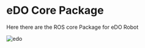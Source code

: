 # eDO Core Package
Here there are the ROS core Package for eDO Robot

![edo](https://edo.cloud/wp-content/uploads/2017/07/edo-homepage.png)